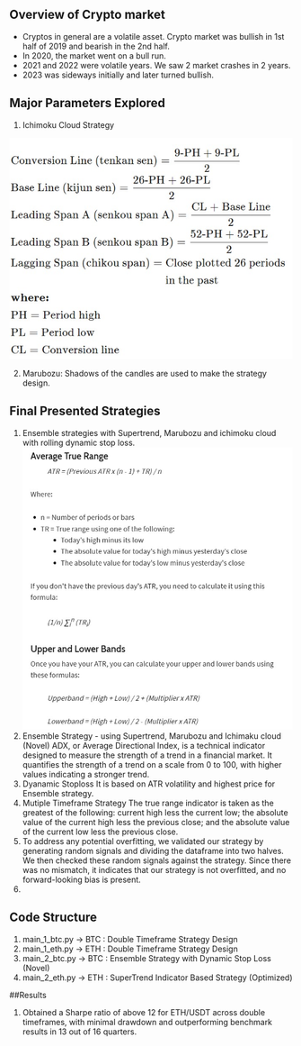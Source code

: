 ## Overview of Crypto market
- Cryptos in general are a volatile asset. Crypto market was bullish in 1st half of 2019 and bearish in the 2nd half. 
- In 2020, the market went on a bull run.
- 2021 and 2022 were volatile years. We saw 2 market crashes in 2 years.
- 2023 was sideways initially and later turned bullish.


## Major Parameters Explored
1. Ichimoku Cloud Strategy

![Ichimoku Cloud](./images/ichi.jpg)

2. Marubozu: Shadows of the candles are used to make the strategy design.

## Final Presented Strategies
1. Ensemble strategies with Supertrend, Marubozu and ichimoku cloud with rolling dynamic stop loss.
![SuperTrend Strategy](./images/super.jpg)
2. Ensemble Strategy - using Supertrend, Marubozu and Ichimaku cloud (Novel)
ADX, or Average Directional Index, is a technical indicator designed to measure the strength of a trend in a financial market. It quantifies the strength of a trend on a scale from 0 to 100, with higher values indicating a stronger trend. 
3. Dyanamic Stoploss 
It is based on ATR volatility and highest price for Ensemble strategy. 
4. Mutiple Timeframe Strategy
The true range indicator is taken as the greatest of the following: current high less the current low; the absolute value of the current high less the previous close; and the absolute value of the current low less the previous close.
5. To address any potential overfitting, we validated our strategy by generating random signals and dividing the dataframe into two halves. We then checked these random signals against the strategy. Since there was no mismatch, it indicates that our strategy is not overfitted, and no forward-looking bias is present.
6. 
## Code Structure
1. main_1_btc.py   ->   BTC : Double Timeframe Strategy Design
2. main_1_eth.py   ->   ETH : Double Timeframe Strategy Design
3. main_2_btc.py   ->   BTC : Ensemble Strategy with Dynamic Stop Loss (Novel)
4. main_2_eth.py   ->   ETH : SuperTrend Indicator Based Strategy (Optimized)

##Results
1. Obtained a Sharpe ratio of above 12 for ETH/USDT across double timeframes, with minimal drawdown and outperforming benchmark results in 13 out of 16 quarters.
